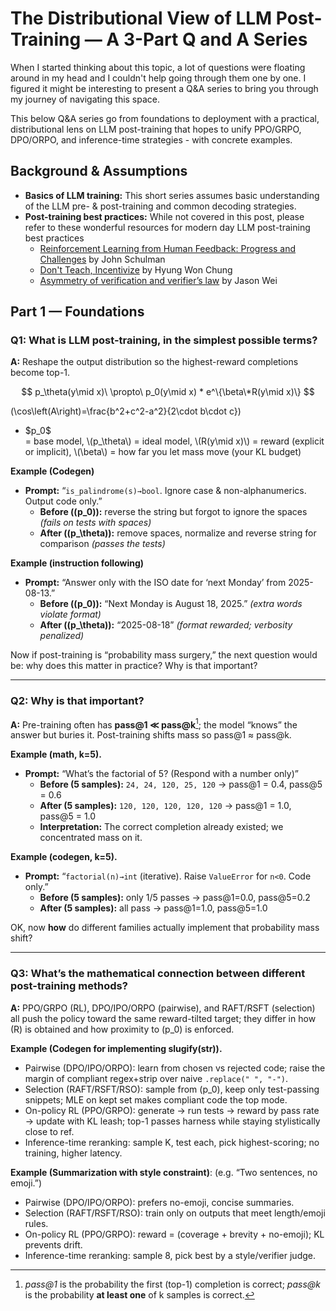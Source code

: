 # The Distributional View of LLM Post-Training — A 3-Part Q and A Series

When I started thinking about this topic, a lot of questions were floating around in my head and I couldn't help going through them one by one. I figured it might be interesting to present a Q&A series to bring you through my journey of navigating this space.  

This below Q&A series go from foundations to deployment with a practical, distributional lens on LLM post-training that hopes to unify PPO/GRPO, DPO/ORPO, and inference-time strategies - with concrete examples.

## Background & Assumptions

- **Basics of LLM training:** This short series assumes basic understanding of the LLM pre- & post-training and common decoding strategies. 
- **Post-training best practices:** While not covered in this post, please refer to these wonderful resources for modern day LLM post-training best practices
    - [Reinforcement Learning from Human Feedback: Progress and Challenges](https://www.youtube.com/watch?v=hhiLw5Q_UFg)  by John Schulman
    - [Don't Teach, Incentivize](https://www.youtube.com/watch?v=kYWUEV_e2ss) by Hyung Won Chung
    - [Asymmetry of verification and verifier’s law](https://www.jasonwei.net/blog/asymmetry-of-verification-and-verifiers-law) by Jason Wei


## Part 1 — Foundations

### Q1: What is LLM post-training, in the simplest possible terms?
**A:** Reshape the output distribution so the highest-reward completions become top-1.  

$$
p_\theta(y\mid x)\ \propto\ p_0(y\mid x) * e^\{\beta\*R(y\mid x)\}
$$

\(\cos\left(A\right)=\frac{b^2+c^2-a^2}{2\cdot b\cdot c}\)

- <div>$p_0$</div> = base model, \(p_\theta\) = ideal model, \(R(y\mid x)\) = reward (explicit or implicit), \(\beta\) = how far you let mass move (your KL budget)

**Example (Codegen)**  
- **Prompt:** “`is_palindrome(s)→bool`. Ignore case & non-alphanumerics. Output code only.”
  - **Before (\(p_0\)):** reverse the string but forgot to ignore the spaces *(fails on tests with spaces)*  
  - **After (\(p_\theta\)):** remove spaces, normalize and reverse string for comparison *(passes the tests)*  

**Example (instruction following)**  
- **Prompt:** “Answer only with the ISO date for ‘next Monday’ from 2025-08-13.”  
  - **Before (\(p_0\)):** “Next Monday is August 18, 2025.” *(extra words violate format)*  
  - **After (\(p_\theta\)):** “2025-08-18” *(format rewarded; verbosity penalized)*

Now if post-training is “probability mass surgery,” the next question would be: why does this matter in practice? Why is that important?

---

### Q2: Why is that important?
**A:** Pre-training often has **pass@1 ≪ pass@k**[^pass@k]; the model “knows” the answer but buries it. Post-training shifts mass so pass@1 ≈ pass@k.

**Example (math, k=5).**  
- **Prompt:** “What’s the factorial of 5? (Respond with a number only)”  
  - **Before (5 samples):** `24, 24, 120, 25, 120` → pass@1 = 0.4, pass@5 = 0.6
  - **After (5 samples):** `120, 120, 120, 120, 120` → pass@1 = 1.0, pass@5 = 1.0  
  - **Interpretation:** The correct completion already existed; we concentrated mass on it.

**Example (codegen, k=5).**  
- **Prompt:** “`factorial(n)→int` (iterative). Raise `ValueError` for `n<0`. Code only.”
  - **Before (5 samples):** only 1/5 passes → pass@1=0.0, pass@5=0.2
  - **After (5 samples):** all pass → pass@1=1.0, pass@5=1.0

OK, now **how** do different families actually implement that probability mass shift?

[^pass@k]: *pass@1* is the probability the first (top-1) completion is correct; *pass@k* is the probability **at least one** of k samples is correct.


---

### Q3: What’s the mathematical connection between different post-training methods?
**A:** PPO/GRPO (RL), DPO/IPO/ORPO (pairwise), and RAFT/RSFT (selection) all push the policy toward the same reward-tilted target; they differ in how \(R\) is obtained and how proximity to \(p_0\) is enforced.

**Example (Codegen for implementing slugify(str)).**  
- Pairwise (DPO/IPO/ORPO): learn from chosen vs rejected code; raise the margin of compliant regex+strip over naive `.replace(" ", "-")`.
- Selection (RAFT/RSFT/RSO): sample from \(p_0\), keep only test-passing snippets; MLE on kept set makes compliant code the top mode.
- On-policy RL (PPO/GRPO): generate → run tests → reward by pass rate → update with KL leash; top-1 passes harness while staying stylistically close to ref.
- Inference-time reranking: sample K, test each, pick highest-scoring; no training, higher latency.

**Example (Summarization with style constraint)**: (e.g. “Two sentences, no emoji.”)
  - Pairwise (DPO/IPO/ORPO): prefers no-emoji, concise summaries.
  - Selection (RAFT/RSFT/RSO): train only on outputs that meet length/emoji rules.
  - On-policy RL (PPO/GRPO): reward = (coverage + brevity + no-emoji); KL prevents drift.
  - Inference-time reranking: sample 8, pick best by a style/verifier judge.
